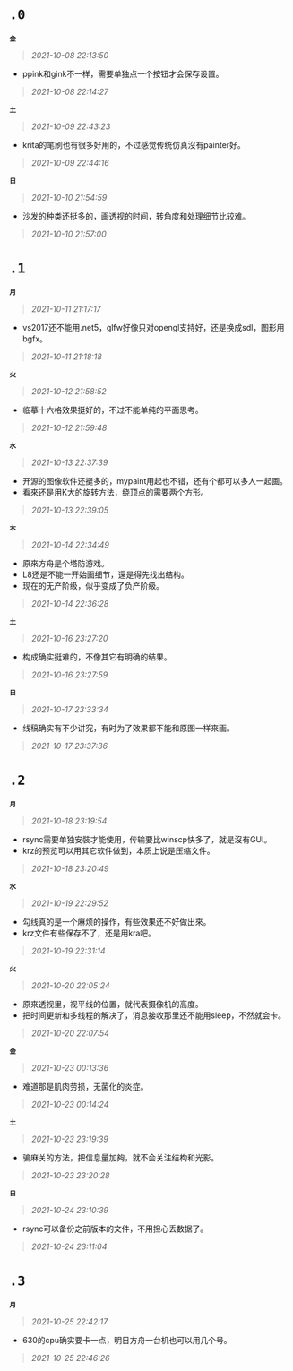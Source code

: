 
**`.0`**
=========
**`金`**
>*2021-10-08 22:13:50*
- ppink和gink不一样，需要单独点一个按钮才会保存设置。
>*2021-10-08 22:14:27*

**`土`**
>*2021-10-09 22:43:23*
- krita的笔刷也有很多好用的，不过感觉传统仿真沒有painter好。
>*2021-10-09 22:44:16*

**`日`**
>*2021-10-10 21:54:59*
- 沙发的种类还挺多的，画透视的时间，转角度和处理细节比较难。
>*2021-10-10 21:57:00*

**`.1`**
=========
**`月`**
>*2021-10-11 21:17:17*
- vs2017还不能用.net5，glfw好像只对opengl支持好，还是换成sdl，图形用bgfx。
>*2021-10-11 21:18:18*

**`火`**
>*2021-10-12 21:58:52*
- 临摹十六格效果挺好的，不过不能单纯的平面思考。
>*2021-10-12 21:59:48*

**`水`**
>*2021-10-13 22:37:39*
- 开源的图像软件还挺多的，mypaint用起也不错，还有个都可以多人一起画。
- 看來还是用K大的旋转方法，绕顶点的需要两个方形。
>*2021-10-13 22:39:05*

**`木`**
>*2021-10-14 22:34:49*
- 原來方舟是个塔防游戏。
- L8还是不能一开始画细节，還是得先找出结构。
- 现在的无产阶级，似乎变成了负产阶级。
>*2021-10-14 22:36:28*

**`土`**
>*2021-10-16 23:27:20*
- 构成确实挺难的，不像其它有明确的结果。
>*2021-10-16 23:27:59*

**`日`**
>*2021-10-17 23:33:34*
- 线稿确实有不少讲究，有时为了效果都不能和原图一样來画。
>*2021-10-17 23:37:36*

**`.2`**
=========
**`月`**
>*2021-10-18 23:19:54*
- rsync需要单独安裝才能使用，传输要比winscp快多了，就是沒有GUI。
- krz的预览可以用其它软件做到，本质上说是压缩文件。
>*2021-10-18 23:20:49*

**`水`**
>*2021-10-19 22:29:52*
- 勾线真的是一个麻烦的操作，有些效果还不好做出來。
- krz文件有些保存不了，还是用kra吧。
>*2021-10-19 22:31:14*

**`火`**
>*2021-10-20 22:05:24*
- 原來透视里，视平线的位置，就代表摄像机的高度。
- 把时间更新和多线程的解决了，消息接收那里还不能用sleep，不然就会卡。
>*2021-10-20 22:07:54*

**`金`**
>*2021-10-23 00:13:36*
- 难道那是肌肉劳损，无菌化的炎症。
>*2021-10-23 00:14:24*

**`土`**
>*2021-10-23 23:19:39*
- 骗麻关的方法，把信息量加夠，就不会关注结构和光影。
>*2021-10-23 23:20:28*

**`日`**
>*2021-10-24 23:10:39*
- rsync可以备份之前版本的文件，不用担心丢数据了。
>*2021-10-24 23:11:04*

**`.3`**
=========
**`月`**
>*2021-10-25 22:42:17*
- 630的cpu确实要卡一点，明日方舟一台机也可以用几个号。
>*2021-10-25 22:46:26*

